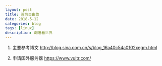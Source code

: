```yaml
---
layout: post
title: 若为自由故
date: 2018-5-12
categories: blog
tags: [linux]
description: 翻墙看世界
---
```


1. 主要参考博文
http://blog.sina.com.cn/s/blog_16a40c54a0102xegm.html<br>

2. 申请国外服务器
https://www.vultr.com/